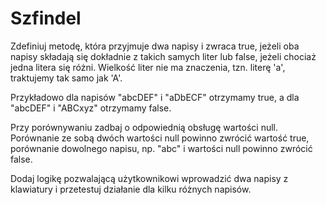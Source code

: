 # Szfindel
Zdefiniuj metodę, która przyjmuje dwa napisy i zwraca true, jeżeli oba napisy składają się dokładnie z takich samych liter lub false, jeżeli chociaż jedna litera się różni. Wielkość liter nie ma znaczenia, tzn. literę 'a', traktujemy tak samo jak 'A'.

Przykładowo dla napisów "abcDEF" i "aDbECF" otrzymamy true, a dla "abcDEF" i "ABCxyz" otrzymamy false.

Przy porównywaniu zadbaj o odpowiednią obsługę wartości null. Porównanie ze sobą dwóch wartości null powinno zwrócić wartość true, porównanie dowolnego napisu, np. "abc" i wartości null powinno zwrócić false.

Dodaj logikę pozwalającą użytkownikowi wprowadzić dwa napisy z klawiatury i przetestuj działanie dla kilku różnych napisów.
